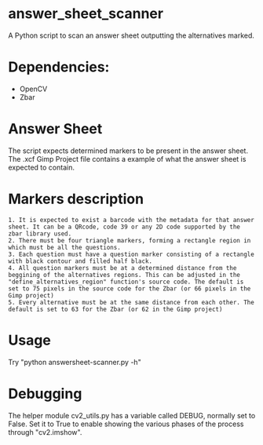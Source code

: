 # answer_sheet_scanner
A Python script to scan an answer sheet outputting the alternatives marked.

# Dependencies:
 - OpenCV
 - Zbar
 
# Answer Sheet
  The script expects determined markers to be present in the answer sheet. The .xcf Gimp Project file contains a example of what the answer sheet is expected to contain.
  # Markers description
    1. It is expected to exist a barcode with the metadata for that answer sheet. It can be a QRcode, code 39 or any 2D code supported by the zbar library used.
    2. There must be four triangle markers, forming a rectangle region in which must be all the questions.
    3. Each question must have a question marker consisting of a rectangle with black contour and filled half black.
    4. All question markers must be at a determined distance from the beggining of the alternatives regions. This can be adjusted in the "define_alternatives_region" function's source code. The default is set to 75 pixels in the source code for the Zbar (or 66 pixels in the Gimp project)
    5. Every alternative must be at the same distance from each other. The default is set to 63 for the Zbar (or 62 in the Gimp project)

# Usage
  Try "python answersheet-scanner.py -h"
  
# Debugging
  The helper module cv2_utils.py has a variable called DEBUG, normally set to False. Set it to True to enable showing the various phases of the process through "cv2.imshow".
